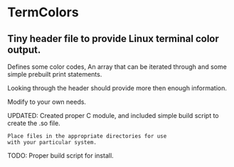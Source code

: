 # TermColors

Tiny header file to provide Linux terminal color output.
-----

Defines some color codes, An array that can be iterated through
and some simple prebuilt print statements. 

Looking through the header should provide more then enough
information.

Modify to your own needs.

UPDATED:
	Created proper C module, and included simple build
	script to create the .so file.

	Place files in the appropriate directories for use
	with your particular system.

TODO:
	Proper build script for install.
